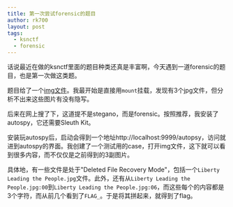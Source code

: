 ```yaml
---
title: 第一次尝试forensic的题目
author: rk700
layout: post
tags:
  - ksnctf
  - forensic
---
```


话说最近在做的ksnctf里面的题目种类还真是丰富啊，今天遇到一道forensic的题目，也是第一次做这类题。

题目给了一个[img文件](http://ksnctf.sweetduet.info/q/18/drive.zip)。我最开始是直接用`mount`挂载，发现有3个jpg文件，但分析不出来这些图片有没有隐写。

后来在网上搜了下，这道提不是stegano，而是forensic。按照推荐，我安装了autospy，它还需要Sleuth Kit。

安装玩autospy后，启动会得到一个地址http://localhost:9999/autopsy，访问就进到autospy的界面。我创建了一个测试用的case，打开img文件，这下就可以看到很多内容，而不仅仅是之前得到的3副图片。

具体地，有一些文件是处于"Deleted File Recovery Mode"，包括一个`Liberty Leading the People.jpg`文件。此外，还有从`Liberty Leading the People.jpg:00`到`Liberty Leading the People.jpg:06`，而这些每个的内容都是3个字符，而从前几个看到了`FLAG_`。于是将其拼起来，就得到了flag。
